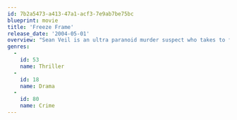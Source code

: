 ```yaml
---
id: 7b2a5473-a413-47a1-acf3-7e9ab7be75bc
blueprint: movie
title: 'Freeze Frame'
release_date: '2004-05-01'
overview: "Sean Veil is an ultra paranoid murder suspect who takes to filming himself round the clock to provide an alibi, just in case he's ever accused of another crime. Problems arise however when the police do come calling and the one tape that can prove his innocence has mysteriously disappeared."
genres:
  -
    id: 53
    name: Thriller
  -
    id: 18
    name: Drama
  -
    id: 80
    name: Crime
---
```


